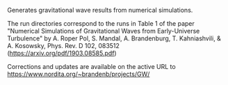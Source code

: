 Generates gravitational wave results from numerical simulations.

The run directories correspond to the runs in Table 1 of the paper "Numerical Simulations of Gravitational Waves from Early-Universe Turbulence" by A. Roper Pol, S. Mandal, A. Brandenburg, T. Kahniashvili, & A. Kosowsky, Phys. Rev. D 102, 083512 (https://arxiv.org/pdf/1903.08585.pdf)

Corrections and updates are available on the active URL to https://www.nordita.org/~brandenb/projects/GW/
